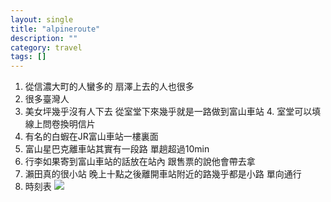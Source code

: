```yaml
---
layout: single
title: "alpineroute"
description: ""
category: travel
tags: []
---
```


1. 從信濃大町的人蠻多的 扇澤上去的人也很多
2. 很多臺灣人
3. 美女坪幾乎沒有人下去 從室堂下來幾乎就是一路做到富山車站
	4. 室堂可以填線上問卷換明信片
4. 有名的白蝦在JR富山車站一樓裏面
5. 富山星巴克離車站其實有一段路 單趟超過10min
6. 行李如果寄到富山車站的話放在站內 跟售票的說他會帶去拿
7. 瀨田真的很小站 晚上十點之後離開車站附近的路幾乎都是小路 單向通行　　　
8. 時刻表 ![][image-1]　　

[image-1]:	http://i.imgur.com/WbqQ1jt.jpg